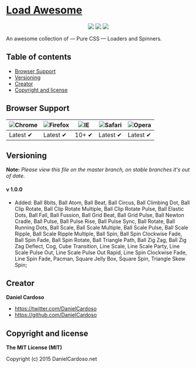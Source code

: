 # [Load Awesome](http://github.danielcardoso.net/load-awesome/)

<p align="center">
    <img src="https://img.shields.io/bower/v/load-awesome.svg?style=flat-square" />
    <img src="https://img.shields.io/github/issues/danielcardoso/Load-Awesome.svg?style=flat-square" />
    <img src="https://img.shields.io/github/license/danielcardoso/Load-Awesome.svg?style=flat-square" />
</p>

An awesome collection of — Pure CSS — Loaders and Spinners.


## Table of contents

- [Browser Support](#browser-support)
- [Versioning](#versioning)
- [Creator](#creator)
- [Copyright and license](#copyright-and-license)


## Browser Support

![Chrome](https://raw.github.com/alrra/browser-logos/master/chrome/chrome_48x48.png) | ![Firefox](https://raw.github.com/alrra/browser-logos/master/firefox/firefox_48x48.png) | ![IE](https://raw.github.com/alrra/browser-logos/master/internet-explorer/internet-explorer_48x48.png) | ![Safari](https://raw.github.com/alrra/browser-logos/master/safari/safari_48x48.png) | ![Opera](https://raw.github.com/alrra/browser-logos/master/opera/opera_48x48.png)
--- | --- | --- | --- | --- |
Latest ✔ | Latest ✔ | 10+ ✔ | Latest ✔ | Latest ✔ |


## Versioning

**Note:** _Please view this file on the master branch, on stable branches it's out of date._

#### v 1.0.0
* Added: Ball 8bits, Ball Atom, Ball Beat, Ball Circus, Ball Climbing Dot, Ball Clip Rotate, Ball Clip Rotate Multiple, Ball Clip Rotate Pulse, Ball Elastic Dots, Ball Fall, Ball Fussion, Ball Grid Beat, Ball Grid Pulse, Ball Newton Cradle, Ball Pulse, Ball Pulse Rise, Ball Pulse Sync, Ball Rotate, Ball Running Dots, Ball Scale, Ball Scale Multiple, Ball Scale Pulse, Ball Scale Ripple, Ball Scale Ripple Multiple, Ball Spin, Ball Spin Clockwise Fade, Ball Spin Fade, Ball Spin Rotate, Ball Triangle Path, Ball Zig Zag, Ball Zig Zag Deflect, Cog, Cube Transition, Line Scale, Line Scale Party, Line Scale Pulse Out, Line Scale Pulse Out Rapid, Line Spin Clockwise Fade, Line Spin Fade, Pacman, Square Jelly Box, Square Spin, Triangle Skew Spin;


## Creator

**Daniel Cardoso**

- <https://twitter.com/DanielCardoso>
- <https://github.com/DanielCardoso>


## Copyright and license

**The MIT License (MIT)**

Copyright (c) 2015 DanielCardoso.net
